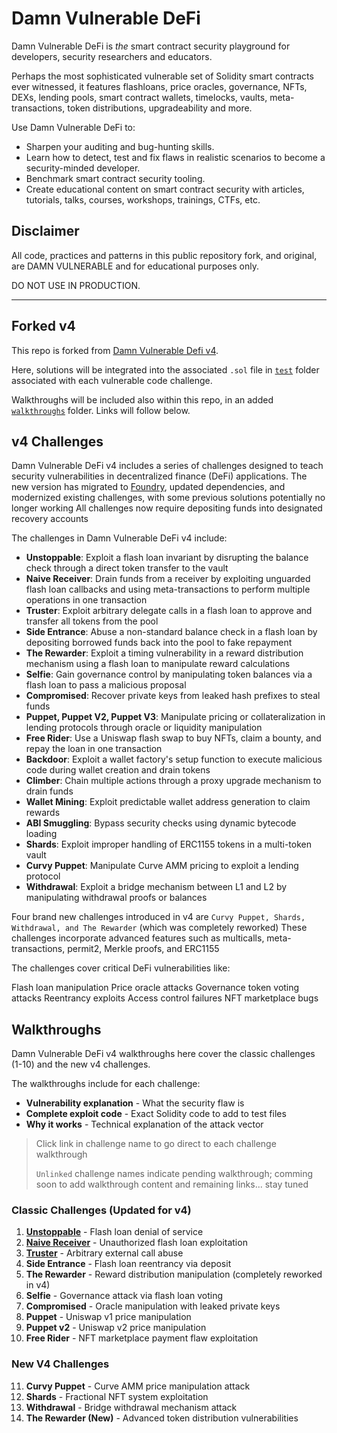 # Damn Vulnerable DeFi

Damn Vulnerable DeFi is _the_ smart contract security playground for developers, security researchers and educators.

Perhaps the most sophisticated vulnerable set of Solidity smart contracts ever witnessed, it features flashloans, price oracles, governance, NFTs, DEXs, lending pools, smart contract wallets, timelocks, vaults, meta-transactions, token distributions, upgradeability and more.

Use Damn Vulnerable DeFi to:

- Sharpen your auditing and bug-hunting skills.
- Learn how to detect, test and fix flaws in realistic scenarios to become a security-minded developer.
- Benchmark smart contract security tooling.
- Create educational content on smart contract security with articles, tutorials, talks, courses, workshops, trainings, CTFs, etc. 

## Disclaimer

All code, practices and patterns in this public repository fork, and original, are DAMN VULNERABLE and for educational purposes only. 

DO NOT USE IN PRODUCTION. 

---

## Forked v4

This repo is forked from [Damn Vulnerable Defi v4](https://github.com/theredguild/damn-vulnerable-defi).

Here, solutions will be integrated into the associated `.sol` file in [`test`](https://github.com/0x71pp17/damn-vulnerable-defi/tree/master/test) folder associated with each vulnerable code challenge.

Walkthroughs will be included also within this repo, in an added [`walkthroughs`](https://github.com/0x71pp17/damn-vulnerable-defi/tree/master/walkthroughs) folder. Links will follow below.


## v4 Challenges

Damn Vulnerable DeFi v4 includes a series of challenges designed to teach security vulnerabilities in decentralized finance (DeFi) applications. The new version has migrated to [Foundry](https://getfoundry.sh), updated dependencies, and modernized existing challenges, with some previous solutions potentially no longer working All challenges now require depositing funds into designated recovery accounts

The challenges in Damn Vulnerable DeFi v4 include:

- **Unstoppable**: Exploit a flash loan invariant by disrupting the balance check through a direct token transfer to the vault
- **Naive Receiver**: Drain funds from a receiver by exploiting unguarded flash loan callbacks and using meta-transactions to perform multiple operations in one transaction
- **Truster**: Exploit arbitrary delegate calls in a flash loan to approve and transfer all tokens from the pool
- **Side Entrance**: Abuse a non-standard balance check in a flash loan by depositing borrowed funds back into the pool to fake repayment
- **The Rewarder**: Exploit a timing vulnerability in a reward distribution mechanism using a flash loan to manipulate reward calculations
- **Selfie**: Gain governance control by manipulating token balances via a flash loan to pass a malicious proposal
- **Compromised**: Recover private keys from leaked hash prefixes to steal funds
- **Puppet, Puppet V2, Puppet V3**: Manipulate pricing or collateralization in lending protocols through oracle or liquidity manipulation
- **Free Rider**: Use a Uniswap flash swap to buy NFTs, claim a bounty, and repay the loan in one transaction
- **Backdoor**: Exploit a wallet factory's setup function to execute malicious code during wallet creation and drain tokens
- **Climber**: Chain multiple actions through a proxy upgrade mechanism to drain funds
- **Wallet Mining**: Exploit predictable wallet address generation to claim rewards
- **ABI Smuggling**: Bypass security checks using dynamic bytecode loading
- **Shards**: Exploit improper handling of ERC1155 tokens in a multi-token vault
- **Curvy Puppet**: Manipulate Curve AMM pricing to exploit a lending protocol
- **Withdrawal**: Exploit a bridge mechanism between L1 and L2 by manipulating withdrawal proofs or balances

Four brand new challenges introduced in v4 are `Curvy Puppet, Shards, Withdrawal, and The Rewarder` (which was completely reworked) These challenges incorporate advanced features such as multicalls, meta-transactions, permit2, Merkle proofs, and ERC1155

The challenges cover critical DeFi vulnerabilities like:

Flash loan manipulation
Price oracle attacks
Governance token voting attacks
Reentrancy exploits
Access control failures
NFT marketplace bugs 


## Walkthroughs

Damn Vulnerable DeFi v4 walkthroughs here cover the classic challenges (1-10) and the new v4 challenges. 

The walkthroughs include for each challenge:

- **Vulnerability explanation** - What the security flaw is
- **Complete exploit code** - Exact Solidity code to add to test files
- **Why it works** - Technical explanation of the attack vector



> Click link in challenge name to go direct to each challenge walkthrough
>
> `Unlinked` challenge names indicate pending walkthrough; comming soon to add walkthrough content and remaining links... stay tuned

### Classic Challenges (Updated for v4)
1. [**Unstoppable**](https://github.com/0x71pp17/damn-vulnerable-defi/blob/master/walkthroughs/Unstoppable.md) - Flash loan denial of service
2. [**Naive Receiver**](https://github.com/0x71pp17/damn-vulnerable-defi/blob/master/walkthroughs/NaiveReceiver.md) - Unauthorized flash loan exploitation 
3. [**Truster**](https://github.com/0x71pp17/damn-vulnerable-defi_solutions_and_code_analysis/blob/master/walkthroughs/Truster.md) - Arbitrary external call abuse
4. **Side Entrance** - Flash loan reentrancy via deposit
5. **The Rewarder** - Reward distribution manipulation (completely reworked in v4)
6. **Selfie** - Governance attack via flash loan voting
7. **Compromised** - Oracle manipulation with leaked private keys
8. **Puppet** - Uniswap v1 price manipulation
9. **Puppet v2** - Uniswap v2 price manipulation
10. **Free Rider** - NFT marketplace payment flaw exploitation

### New V4 Challenges
11. **Curvy Puppet** - Curve AMM price manipulation attack
12. **Shards** - Fractional NFT system exploitation
13. **Withdrawal** - Bridge withdrawal mechanism attack
14. **The Rewarder (New)** - Advanced token distribution vulnerabilities
